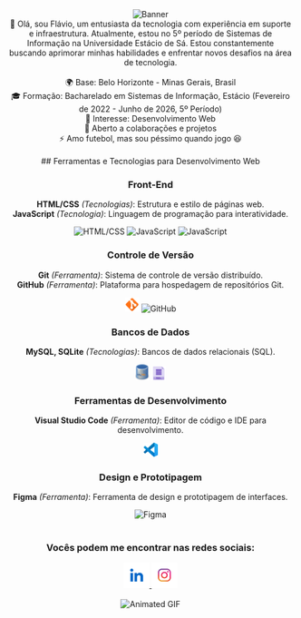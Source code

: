 <div align="center">
  <img src="https://media1.giphy.com/media/v1.Y2lkPTc5MGI3NjExZzd5azJsaGM3ODFyaDMyOGl1d3pnMXBvdTF1cnViZnJkeTNzeTR2NiZlcD12MV9pbnRlcm5hbF9naWZfYnlfaWQmY3Q9Zw/Rpl1sod1vCXK0L2SUN/giphy.webp" width="4000px" height="250px" alt="Banner" style="object-fit: cover; border-radius: 50;">
</div>




<div align="center">
  👋 Olá, sou Flávio, um entusiasta da tecnologia com experiência em suporte e infraestrutura. Atualmente, estou no 5º período de Sistemas de Informação na Universidade Estácio de Sá. Estou constantemente buscando aprimorar minhas habilidades e enfrentar novos desafios na área de tecnologia.
</div>

<br>

<section align="center">
  🌍 Base: Belo Horizonte - Minas Gerais, Brasil<br>
  🎓 Formação: Bacharelado em Sistemas de Informação, Estácio (Fevereiro de 2022 - Junho de 2026, 5º Período)<br>
  👀 Interesse: Desenvolvimento Web<br>
  🤝 Aberto a colaborações e projetos<br>
  ⚡ Amo futebol, mas sou péssimo quando jogo 😆
</section>

<br>

<section align="center">
## Ferramentas e Tecnologias para Desenvolvimento Web

### **Front-End**
**HTML/CSS** *(Tecnologias)*: Estrutura e estilo de páginas web.<br>
**JavaScript** *(Tecnologia)*: Linguagem de programação para interatividade.<br>
<div align="center">
  <img src="https://camo.githubusercontent.com/f2ce4039c99cf35adde738583ab0fbcd60eaafccf1e949884bda91d0b5c819ce/68747470733a2f2f63646e2e6a7364656c6976722e6e65742f67682f64657669636f6e732f64657669636f6e2f69636f6e732f68746d6c352f68746d6c352d6f726967696e616c2e737667" width="25px" alt="HTML/CSS">
  <img src="https://camo.githubusercontent.com/0da944f181647261c840e34b20ed7e3ca44ddc150869c6ea550cf98d06c81a37/68747470733a2f2f63646e2e6a7364656c6976722e6e65742f67682f64657669636f6e732f64657669636f6e2f69636f6e732f637373332f637373332d6f726967696e616c2e737667" width="25px" alt="JavaScript">
  <img src="https://camo.githubusercontent.com/16bbe3c62e06c0099a8bd86816b7993b3eb49d8cd21eb74c7bff7db7dc3787b7/68747470733a2f2f63646e2e6a7364656c6976722e6e65742f67682f64657669636f6e732f64657669636f6e2f69636f6e732f6a6176617363726970742f6a6176617363726970742d6f726967696e616c2e737667" width="25px" alt="JavaScript">
</div>

### **Controle de Versão**
**Git** *(Ferramenta)*: Sistema de controle de versão distribuído.<br>
**GitHub** *(Ferramenta)*: Plataforma para hospedagem de repositórios Git.<br>
<div align="center">
  <img src="git.png" width="25px" alt="Git">
  <img src="https://icons.iconarchive.com/icons/bokehlicia/captiva/256/web-github-icon.png" width="25px" alt="GitHub">
</div>

### **Bancos de Dados**
**MySQL, SQLite** *(Tecnologias)*: Bancos de dados relacionais (SQL).<br>
<div align="center">
  <img src="mysql.png" width="25px" alt="MySQL">
  <img src="sql1.png" width="25px" alt="SQLite">
</div>

### **Ferramentas de Desenvolvimento**
**Visual Studio Code** *(Ferramenta)*: Editor de código e IDE para desenvolvimento.<br>
<div align="center">
  <img src="vscode.png" width="25px" alt="VSCode">
</div>

### **Design e Prototipagem**
**Figma** *(Ferramenta)*: Ferramenta de design e prototipagem de interfaces.<br>
<div align="center">
  <img src="https://github.com/user-attachments/assets/7b993b02-c75f-4691-b4cb-67f4f1cadcb4" width="25px" alt="Figma">
</div></section><br>


<section align="center">

  ### Vocês podem me encontrar nas redes sociais:
<div align="center">
  <a href="inkedin.com/in/flaviovieiraev/" target="_blank">
    <img src="linkedin1.png" width="45px" alt="LinkedIn">
  </a> 

  
  <a href="https://www.instagram.com/flaviovieiraev/" target="_blank">
     <img src="instagram.png" width="45px" alt="Instagram">
  </a>
</div></section><br>

<div align="center">
  <img src="https://media4.giphy.com/media/v1.Y2lkPTc5MGI3NjExODBmYmlicThwaXZzMmtlNHQ3OW90YjZmb2Q0NmJqcXI2Yjc3aGhycSZlcD12MV9pbnRlcm5hbF9naWZfYnlfaWQmY3Q9Zw/3oz8xLjc1TXeduTk4M/giphy.webp" width="300px" alt="Animated GIF">
</div>
